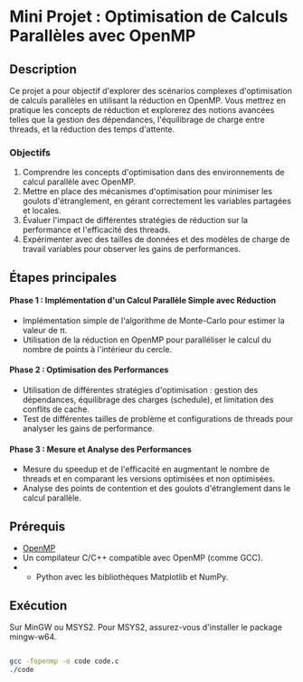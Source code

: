 # Mini Projet : Optimisation de Calculs Parallèles avec OpenMP

## Description

Ce projet a pour objectif d'explorer des scénarios complexes d'optimisation de calculs parallèles en utilisant la réduction en OpenMP. Vous mettrez en pratique les concepts de réduction et explorerez des notions avancées telles que la gestion des dépendances, l'équilibrage de charge entre threads, et la réduction des temps d'attente.

### Objectifs

1. Comprendre les concepts d'optimisation dans des environnements de calcul parallèle avec OpenMP.
2. Mettre en place des mécanismes d'optimisation pour minimiser les goulots d'étranglement, en gérant correctement les variables partagées et locales.
3. Évaluer l'impact de différentes stratégies de réduction sur la performance et l'efficacité des threads.
4. Expérimenter avec des tailles de données et des modèles de charge de travail variables pour observer les gains de performances.


## Étapes principales

#### Phase 1 : Implémentation d'un Calcul Parallèle Simple avec Réduction

- Implémentation simple de l'algorithme de Monte-Carlo pour estimer la valeur de π.
- Utilisation de la réduction en OpenMP pour paralléliser le calcul du nombre de points à l'intérieur du cercle.

#### Phase 2 : Optimisation des Performances

- Utilisation de différentes stratégies d'optimisation : gestion des dépendances, équilibrage des charges (schedule), et limitation des conflits de cache.
- Test de différentes tailles de problème et configurations de threads pour analyser les gains de performance.

#### Phase 3 : Mesure et Analyse des Performances

- Mesure du speedup et de l'efficacité en augmentant le nombre de threads et en comparant les versions optimisées et non optimisées.
- Analyse des points de contention et des goulots d'étranglement dans le calcul parallèle.

## Prérequis

- [OpenMP](https://www.openmp.org/)
- Un compilateur C/C++ compatible avec OpenMP (comme GCC).
- - Python avec les bibliothèques Matplotlib et NumPy.

## Exécution  
Sur MinGW ou MSYS2. Pour MSYS2, assurez-vous d'installer le package mingw-w64.
 
 ```bash

gcc -fopenmp -o code code.c
./code 
